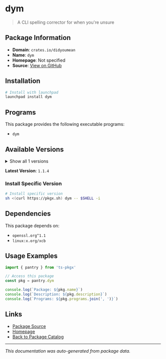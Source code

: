 # dym

> A CLI spelling corrector for when you're unsure

## Package Information

- **Domain**: `crates.io/didyoumean`
- **Name**: `dym`
- **Homepage**: Not specified
- **Source**: [View on GitHub](https://github.com/pkgxdev/pantry/tree/main/projects/crates.io/didyoumean/package.yml)

## Installation

```bash
# Install with launchpad
launchpad install dym
```

## Programs

This package provides the following executable programs:

- `dym`

## Available Versions

<details>
<summary>Show all 1 versions</summary>

- `1.1.4`

</details>

**Latest Version**: `1.1.4`

### Install Specific Version

```bash
# Install specific version
sh <(curl https://pkgx.sh) dym -- $SHELL -i
```

## Dependencies

This package depends on:

- `openssl.org^1.1`
- `linux:x.org/xcb`

## Usage Examples

```typescript
import { pantry } from 'ts-pkgx'

// Access this package
const pkg = pantry.dym

console.log(`Package: ${pkg.name}`)
console.log(`Description: ${pkg.description}`)
console.log(`Programs: ${pkg.programs.join(', ')}`)
```

## Links

- [Package Source](https://github.com/pkgxdev/pantry/tree/main/projects/crates.io/didyoumean/package.yml)
- [Homepage](#)
- [Back to Package Catalog](../../package-catalog.md)

---

*This documentation was auto-generated from package data.*
